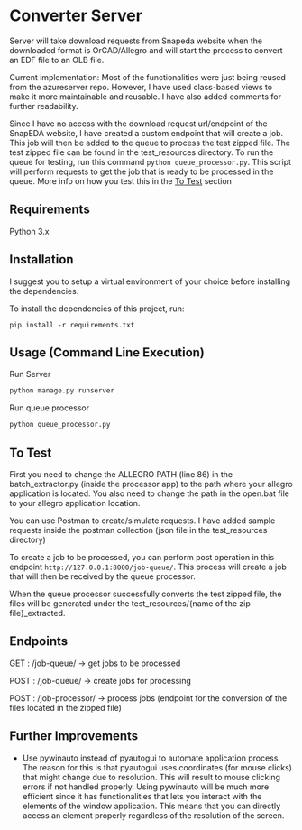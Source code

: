 # Converter Server

Server will take download requests from Snapeda website when the downloaded format is OrCAD/Allegro and will start the process to convert an EDF file to an OLB file.

Current implementation:
    Most of the functionalities were just being reused from the azureserver repo. However, I have used class-based views to make it more maintainable and reusable. I have also added comments for further readability.

Since I have no access with the download request url/endpoint of the SnapEDA website, I have created a custom endpoint that will create a job.
    This job will then be added to the queue to process the test zipped file. The test zipped file can be found in the test_resources directory.
    To run the queue for testing, run this command ``python queue_processor.py``. This script will perform requests to get the job that is ready to be processed in the queue. More info on how you test this in the [To Test](#to-test) section

## Requirements

Python 3.x

## Installation
I suggest you to setup a virtual environment of your choice before installing the dependencies.

To install the dependencies of this project, run:
```
pip install -r requirements.txt
```

## Usage (Command Line Execution)
Run Server
```python
python manage.py runserver
```

Run queue processor
```python
python queue_processor.py
```

## To Test
First you need to change the ALLEGRO PATH (line 86) in the batch_extractor.py (inside the processor app) to the path where your allegro application is located. 
You also need to change the path in the open.bat file to your allegro application location.

You can use Postman to create/simulate requests.
I have added sample requests inside the postman collection (json file in the test_resources directory)

To create a job to be processed, you can perform post operation in this endpoint ``http://127.0.0.1:8000/job-queue/``.
This process will create a job that will then be received by the queue processor.

When the queue processor successfully converts the test zipped file, the files will be generated under the test_resources/{name of the zip file}_extracted.

## Endpoints
GET : <host>/job-queue/ -> get jobs to be processed

POST : <host>/job-queue/ -> create jobs for processing

POST : <host>/job-processor/ -> process jobs (endpoint for the conversion of the files located in the zipped file)

## Further Improvements
* Use pywinauto instead of pyautogui to automate application process. The reason for this is that pyautogui uses coordinates (for mouse clicks) that might change due to resolution. This will result to mouse clicking errors if not handled properly. Using pywinauto will be much more efficient since it has functionalities that lets you interact with the elements of the window application. This means that you can directly access an element properly regardless of the resolution of the screen.
